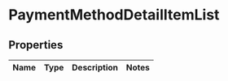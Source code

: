 # PaymentMethodDetailItemList

## Properties
Name | Type | Description | Notes
------------ | ------------- | ------------- | -------------
